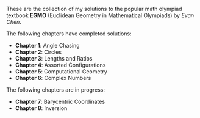 These are the collection of my solutions to the popular math olympiad textbook **EGMO** (Euclidean Geometry in Mathematical Olympiads) by _Evan Chen_.

The following chapters have completed solutions:
- **Chapter 1**: Angle Chasing
- **Chapter 2**: Circles
- **Chapter 3**: Lengths and Ratios
- **Chapter 4**: Assorted Configurations
- **Chapter 5**: Computational Geometry
- **Chapter 6**: Complex Numbers

The following chapters are in progress:
- **Chapter 7**: Barycentric Coordinates
- **Chapter 8**: Inversion
